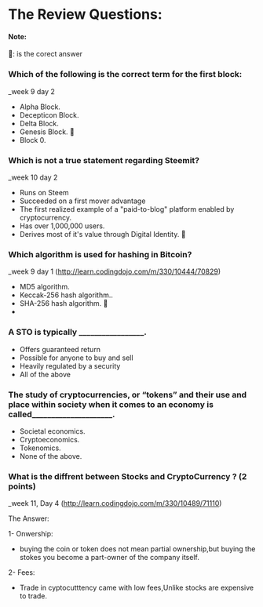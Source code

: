 
# The Review Questions:

#### Note: 
👏: is the corect answer

### Which of the following is the correct term for the first block:
_week 9 day 2
* Alpha Block.
* Decepticon Block.
* Delta Block.
* Genesis Block. 👏
* Block 0.
 
### Which is not a true statement regarding Steemit?
_week 10 day 2

* Runs on Steem
* Succeeded on a first mover advantage
* The first realized example of a "paid-to-blog" platform enabled by cryptocurrency.
* Has over 1,000,000 users.
* Derives most of it's value through Digital Identity. 👏

### Which algorithm is used for hashing in Bitcoin?
_week 9 day 1 (http://learn.codingdojo.com/m/330/10444/70829)

* MD5 algorithm.
* Keccak-256 hash algorithm..
* SHA-256 hash algorithm. 👏
* 

### A STO is typically _________________.

* Offers guaranteed return
* Possible for anyone to buy and sell
* Heavily regulated by a security
* All of the above
 
### The study of cryptocurrencies, or “tokens” and their use and place within society when it comes to an economy is called_____________________.

* Societal economics.
* Cryptoeconomics.
* Tokenomics.
* None of the above.
 
### What is the diffrent between Stocks and CryptoCurrency ? (2 points)
_week 11, Day 4 (http://learn.codingdojo.com/m/330/10489/71110)

The Answer:

1- Onwership:
* buying the coin or token does not mean partial ownership,but buying the stokes you become a part-owner of the company itself. 


2- Fees:
* Trade in cyptocutttency came with low fees,Unlike stocks are expensive to trade.

